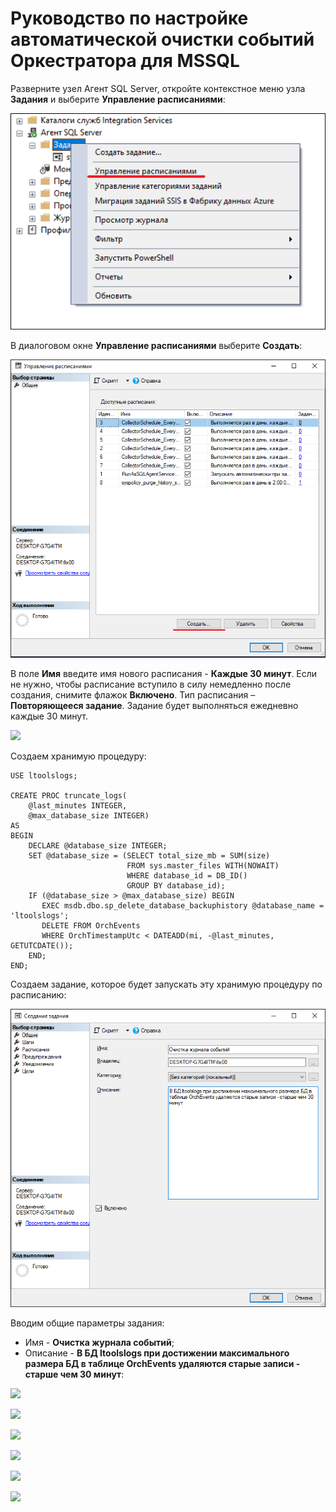 # Руководство по настройке автоматической очистки событий Оркестратора для MSSQL

Разверните узел Агент SQL Server, откройте контекстное меню узла **Задания** и выберите **Управление расписаниями**:

![](<../../../../.gitbook/assets/1. MSSQL Управление расписаниями.png>)

В диалоговом окне **Управление расписаниями** выберите **Создать**:

![](<../../../../.gitbook/assets/2. MSSQL Создать.png>)

В поле **Имя** введите имя нового расписания - **Каждые 30 минут**. Если не нужно, чтобы расписание вступило в силу немедленно после создания, снимите флажок **Включено**. Тип расписания – **Повторяющееся задание**. Задание будет выполняться ежедневно каждые 30 минут.

![](<../../../../.gitbook/assets/MSSQL-3 Свойства расписания задания.png>)

Создаем хранимую процедуру:

```TSQL
USE ltoolslogs;

CREATE PROC truncate_logs(
    @last_minutes INTEGER, 
    @max_database_size INTEGER)  
AS 
BEGIN
    DECLARE @database_size INTEGER;  
	SET @database_size = (SELECT total_size_mb = SUM(size)
                          FROM sys.master_files WITH(NOWAIT)
                          WHERE database_id = DB_ID() 
                          GROUP BY database_id);
    IF (@database_size > @max_database_size) BEGIN
       EXEC msdb.dbo.sp_delete_database_backuphistory @database_name = 'ltoolslogs';
       DELETE FROM OrchEvents 
       WHERE OrchTimestampUtc < DATEADD(mi, -@last_minutes, GETUTCDATE());
    END;
END;
```

Создаем задание, которое будет запускать эту хранимую процедуру по расписанию:

![](<../../../../.gitbook/assets/4. MSSQL Создание задания с процедурой.png>)
  
Вводим общие параметры задания:
* Имя - **Очистка журнала событий**; 
* Описание - **В БД ltoolslogs при достижении максимального размера БД в таблице OrchEvents удаляются старые записи - старше чем 30 минут**:
  
![](<../../.gitbook/assets/5. MSSQL Общие параметры задания.png>)
 
![](<../../.gitbook/assets/6. MSSQL Шаги задания.png>)
  
![](<../../.gitbook/assets/7. MSSQL Расписание параметры.png>)
  
![](<../../.gitbook/assets/8. MSSQL Выбор расписания для задания.png>)
  
![](<../../.gitbook/assets/9. MSSQL Выбор-2.png>)
  
![](<../../.gitbook/assets/10. MSSQL Отображение задания.png>)
  
